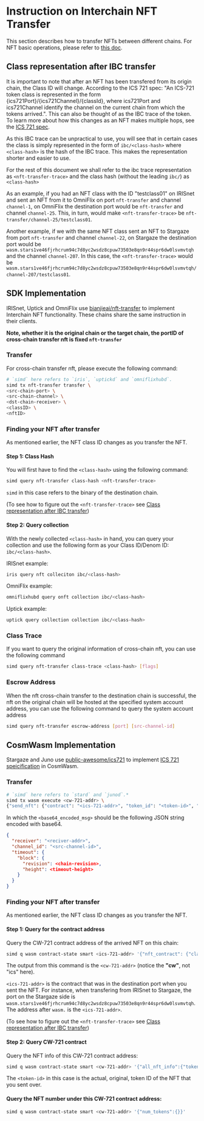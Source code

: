 # Instruction on Interchain NFT Transfer

This section describes how to transfer NFTs between different chains. For NFT basic operations, please refer to [this doc](./instruction-erc721.md).

## Class representation after IBC transfer

It is important to note that after an NFT has been transfered from its origin chain, the Class ID will change. According to the ICS 721 spec: "An ICS-721 token class is represented in the form {ics721Port}/{ics721Channel}/{classId}, where ics721Port and ics721Channel identify the channel on the current chain from which the tokens arrived.". This can also be thought of as the IBC trace of the token. To learn more about how this changes as an NFT makes multiple hops, see the [ICS 721 spec](https://github.com/cosmos/ibc/blob/main/spec/app/ics-721-nft-transfer/README.md).

As this IBC trace can be unpractical to use, you will see that in certain cases the class is simply represented in the form of `ibc/<class-hash>` where `<class-hash>` is the hash of the IBC trace. This makes the representation shorter and easier to use.

For the rest of this document we shall refer to the ibc trace representation as `<nft-transfer-trace>` and the class hash (without the leading `ibc/`) as `<class-hash>`

As an example, if you had an NFT class with the ID "testclass01" on IRISnet and sent an NFT from it to OmniFlix on port `nft-transfer` and channel `channel-1`, on OmniFlix the destination port would be `nft-transfer` and channel `channel-25`. This, in turn, would make `<nft-transfer-trace>` be `nft-transfer/channel-25/testclass01`.

Another example, if we with the same NFT class sent an NFT to Stargaze from port `nft-transfer` and channel `channel-22`, on Stargaze the destination port would be `wasm.stars1ve46fjrhcrum94c7d8yc2wsdz8cpuw73503e8qn9r44spr6dw0lsvmvtqh` and the channel `channel-207`. In this case, the `<nft-transfer-trace>` would be `wasm.stars1ve46fjrhcrum94c7d8yc2wsdz8cpuw73503e8qn9r44spr6dw0lsvmvtqh/channel-207/testclass01`. 

## SDK Implementation

IRISnet, Uptick and OmniFlix use [bianjieai/nft-transfer](https://github.com/bianjieai/nft-transfer/tree/v1.1.1-beta) to implement Interchain NFT functionality. These chains share the same instruction in their clients. 

**Note, whether it is the original chain or the target chain, the portID of cross-chain transfer nft is fixed `nft-transfer`**

### Transfer

For cross-chain transfer nft, please execute the following command:

```bash
# `simd` here refers to `iris`, `uptickd` and `omniflixhubd`.
simd tx nft-transfer transfer \
<src-chain-port> \
<src-chain-channel> \
<dst-chain-receiver> \
<classID> \
<nftID>  
```

### Finding your NFT after transfer

As mentioned earlier, the NFT class ID changes as you transfer the NFT.

#### Step 1: Class Hash

You will first have to find the `<class-hash>` using the following command:
```bash
simd query nft-transfer class-hash <nft-transfer-trace>
```

`simd` in this case refers to the binary of the destination chain. 

(To see how to figure out the `<nft-transfer-trace>` see [Class representation after IBC transfer](#class-representation-after-ibc-transfer))

#### Step 2: Query collection

With the newly collected `<class-hash>` in hand, you can query your collection and use the following form as your Class ID/Denom ID: `ibc/<class-hash>`.

IRISnet example:
```bash
iris query nft colleciton ibc/<class-hash>
```

OmniFlix example:
```bash
omniflixhubd query onft collection ibc/<class-hash>
```

Uptick example:
```bash
uptick query collection collection ibc/<class-hash>
```

### Class Trace

If you want to query the original information of cross-chain nft, you can use the following command

```bash
simd query nft-transfer class-trace <class-hash> [flags]
```

### Escrow Address

When the nft cross-chain transfer to the destination chain is successful, the nft on the original chain will be hosted at the specified system account address, you can use the following command to query the system account address

```bash
simd query nft-transfer escrow-address [port] [src-channel-id]
```

## CosmWasm Implementation

Stargaze and Juno use [public-awesome/ics721](https://github.com/public-awesome/ics721) to implement [ICS 721 speicification](https://github.com/cosmos/ibc/tree/main/spec/app/ics-721-nft-transfer) in CosmWasm.

### Transfer

```bash
# `simd` here refers to `stard` and `junod`.*
simd tx wasm execute <cw-721-addr> \
{"send_nft": {"contract": "<ics-721-addr>", "token_id": "<token-id>", "msg": \ "<basa64_encoded_msg>"}}
```

In which the `<base64_encoded_msg>` should be the following JSON string encoded with base64.

```json
{
  "receiver": "<reciver-addr>",
  "channel_id": "<src-channel-id>",
  "timeout": {
    "block": {
      "revision": <chain-revision>,
      "height": <timeout-height>
    }
  }
}
```

### Finding your NFT after transfer

As mentioned earlier, the NFT class ID changes as you transfer the NFT.

#### Step 1: Query for the contract address

Query the CW-721 contract address of the arrived NFT on this chain:

```bash
simd q wasm contract-state smart <ics-721-addr> '{"nft_contract": {"class_id" : "<nft-transfer-trace>"}}'
```

The output from this command is the `<cw-721-addr>` (notice the **"cw"**, not "ics" here).

`<ics-721-addr>` is the contract that was in the destination port when you sent the NFT. For instance, when transfering from IRISnet to Stargaze, the port on the Stargaze side is `wasm.stars1ve46fjrhcrum94c7d8yc2wsdz8cpuw73503e8qn9r44spr6dw0lsvmvtqh`. The address after `wasm.` is the `<ics-721-addr>`.

(To see how to figure out the `<nft-transfer-trace>` see [Class representation after IBC transfer](#class-representation-after-ibc-transfer))

#### Step 2: Query CW-721 contract

Query the NFT info of this CW-721 contract address:

```bash
simd q wasm contract-state smart <cw-721-addr> '{"all_nft_info":{"token_id": "<token-id>"}}'
```
The `<token-id>` in this case is the actual, original, token ID of the NFT that you sent over.

#### Query the NFT number under this CW-721 contract address:

```bash
simd q wasm contract-state smart <cw-721-addr> '{"num_tokens":{}}'
```
